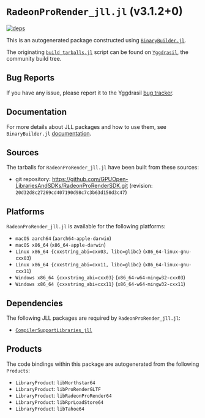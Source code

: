 # `RadeonProRender_jll.jl` (v3.1.2+0)

[![deps](https://juliahub.com/docs/RadeonProRender_jll/deps.svg)](https://juliahub.com/ui/Packages/RadeonProRender_jll/7uZNO?page=2)

This is an autogenerated package constructed using [`BinaryBuilder.jl`](https://github.com/JuliaPackaging/BinaryBuilder.jl).

The originating [`build_tarballs.jl`](https://github.com/JuliaPackaging/Yggdrasil/blob/06b9e3e5cd4fbb8dde25746c682941ec1b937101/R/RadeonProRender/build_tarballs.jl) script can be found on [`Yggdrasil`](https://github.com/JuliaPackaging/Yggdrasil/), the community build tree.

## Bug Reports

If you have any issue, please report it to the Yggdrasil [bug tracker](https://github.com/JuliaPackaging/Yggdrasil/issues).

## Documentation

For more details about JLL packages and how to use them, see `BinaryBuilder.jl` [documentation](https://docs.binarybuilder.org/stable/jll/).

## Sources

The tarballs for `RadeonProRender_jll.jl` have been built from these sources:

* git repository: https://github.com/GPUOpen-LibrariesAndSDKs/RadeonProRenderSDK.git (revision: `20d32d8c27269cd407190d98c7c3b63d150d3c47`)

## Platforms

`RadeonProRender_jll.jl` is available for the following platforms:

* `macOS aarch64` (`aarch64-apple-darwin`)
* `macOS x86_64` (`x86_64-apple-darwin`)
* `Linux x86_64 {cxxstring_abi=cxx03, libc=glibc}` (`x86_64-linux-gnu-cxx03`)
* `Linux x86_64 {cxxstring_abi=cxx11, libc=glibc}` (`x86_64-linux-gnu-cxx11`)
* `Windows x86_64 {cxxstring_abi=cxx03}` (`x86_64-w64-mingw32-cxx03`)
* `Windows x86_64 {cxxstring_abi=cxx11}` (`x86_64-w64-mingw32-cxx11`)

## Dependencies

The following JLL packages are required by `RadeonProRender_jll.jl`:

* [`CompilerSupportLibraries_jll`](https://github.com/JuliaBinaryWrappers/CompilerSupportLibraries_jll.jl)

## Products

The code bindings within this package are autogenerated from the following `Products`:

* `LibraryProduct`: `libNorthstar64`
* `LibraryProduct`: `libProRenderGLTF`
* `LibraryProduct`: `libRadeonProRender64`
* `LibraryProduct`: `libRprLoadStore64`
* `LibraryProduct`: `libTahoe64`
